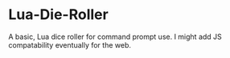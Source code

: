 # Lua-Die-Roller
A basic, Lua dice roller for command prompt use. I might add JS compatability eventually for the web.
